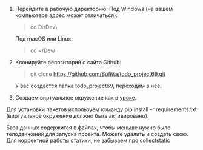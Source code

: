 1.  Перейдите в рабочую директорию:
Под Windows (на вашем компьютере адрес может отличаться):
    >cd D:\Dev\

    Под macOS или Linux:
    >cd ~/Dev/

2.  Клонируйте репозиторий с сайта Github:
    >git clone https://github.com/Bufitta/todo_project69.git

    У вас создастся папка todo_project69, переходим в нее.


3.  Создаем виртуальное окружение как в [уроке](https://practicum.yandex.ru/learn/backend-developer/courses/1b78b2c9-df6f-4349-a831-7ef978dd092f/sprints/24404/topics/d0d00761-9dd8-42b1-b5a0-e3bd52f05c51/lessons/775bd6f8-30c7-4ce3-9908-ec54d0098f83/).

Для установки пакетов используем команду pip install -r requirements.txt (виртуальное окружение должно быть активировано).

База данных содержится в файлах, чтобы меньше нужно было телодвижений для запуска проекта. Можете удалить и создать свою.
Для корректной работы статики, не забываем про collectstatic